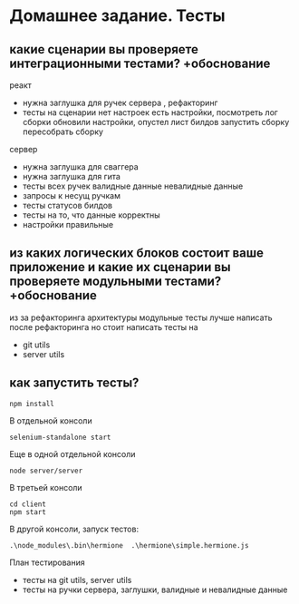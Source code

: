 # Домашнее задание. Тесты

## какие сценарии вы проверяете интеграционными тестами? +обоснование
реакт
- нужна заглушка для ручек сервера , рефакторинг
- тесты на сценарии
    нет настроек
    есть настройки, посмотреть лог сборки
    обновили настройки, опустел лист билдов
    запустить сборку
    пересобрать сборку

сервер
- нужна заглушка для сваггера
- нужна заглушка для гита
- тесты всех ручек
    валидные данные
    невалидные данные
- запросы к несущ ручкам
- тесты статусов билдов
- тесты на то, что данные корректны
- настройки правильные

## из каких логических блоков состоит ваше приложение и какие их сценарии вы проверяете модульными тестами? +обоснование
из за рефакторинга архитектуры модульные тесты лучше написать после рефакторинга
но стоит написать тесты на
- git utils
- server utils

## как запустить тесты?
```
npm install
```
В отдельной консоли
```
selenium-standalone start
```
Еще в одной отдельной консоли
```
node server/server
```
В третьей консоли
```
cd client
npm start
```
В другой консоли, запуск тестов:
```
.\node_modules\.bin\hermione  .\hermione\simple.hermione.js
```

План тестирования
- тесты на git utils, server utils
- тесты на ручки сервера, заглушки, валидные и невалидные данные
